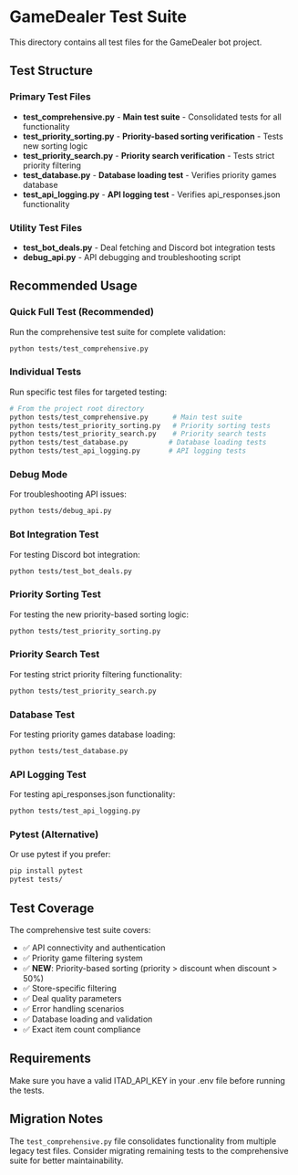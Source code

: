 # GameDealer Test Suite

This directory contains all test files for the GameDealer bot project.

## Test Structure

### Primary Test Files

-   **test_comprehensive.py** - **Main test suite** - Consolidated tests for all functionality
-   **test_priority_sorting.py** - **Priority-based sorting verification** - Tests new sorting logic
-   **test_priority_search.py** - **Priority search verification** - Tests strict priority filtering
-   **test_database.py** - **Database loading test** - Verifies priority games database
-   **test_api_logging.py** - **API logging test** - Verifies api_responses.json functionality

### Utility Test Files

-   **test_bot_deals.py** - Deal fetching and Discord bot integration tests
-   **debug_api.py** - API debugging and troubleshooting script

## Recommended Usage

### Quick Full Test (Recommended)

Run the comprehensive test suite for complete validation:

```bash
python tests/test_comprehensive.py
```

### Individual Tests

Run specific test files for targeted testing:

```bash
# From the project root directory
python tests/test_comprehensive.py      # Main test suite
python tests/test_priority_sorting.py   # Priority sorting tests
python tests/test_priority_search.py    # Priority search tests
python tests/test_database.py          # Database loading tests
python tests/test_api_logging.py       # API logging tests
```

### Debug Mode

For troubleshooting API issues:

```bash
python tests/debug_api.py
```

### Bot Integration Test

For testing Discord bot integration:

```bash
python tests/test_bot_deals.py
```

### Priority Sorting Test

For testing the new priority-based sorting logic:

```bash
python tests/test_priority_sorting.py
```

### Priority Search Test

For testing strict priority filtering functionality:

```bash
python tests/test_priority_search.py
```

### Database Test

For testing priority games database loading:

```bash
python tests/test_database.py
```

### API Logging Test

For testing api_responses.json functionality:

```bash
python tests/test_api_logging.py
```

### Pytest (Alternative)

Or use pytest if you prefer:

```bash
pip install pytest
pytest tests/
```

## Test Coverage

The comprehensive test suite covers:

-   ✅ API connectivity and authentication
-   ✅ Priority game filtering system
-   ✅ **NEW**: Priority-based sorting (priority > discount when discount > 50%)
-   ✅ Store-specific filtering
-   ✅ Deal quality parameters
-   ✅ Error handling scenarios
-   ✅ Database loading and validation
-   ✅ Exact item count compliance

## Requirements

Make sure you have a valid ITAD_API_KEY in your .env file before running the tests.

## Migration Notes

The `test_comprehensive.py` file consolidates functionality from multiple legacy test files. Consider migrating remaining tests to the comprehensive suite for better maintainability.
